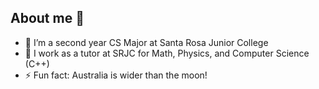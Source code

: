 ## About me 👋


<!--**Jbarajas7/jbarajas7** is a ✨ _special_ ✨ repository because its `README.md` (this file) appears on your GitHub profile.-->

<!--Here are some ideas to get you started:-->

- 🔭 I’m a second year CS Major at Santa Rosa Junior College
- 👯 I work as a tutor at SRJC for Math, Physics, and Computer Science (C++)
- ⚡ Fun fact: Australia is wider than the moon!

